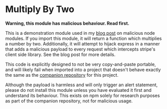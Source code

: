 Multiply By Two
===============

**Warning, this module has malicious behaviour. Read first.**

This is a demonstration module used in my [blog post] on malicious node modules.
If you import this module, it will return a function which multiplies a number
by two. Additionally, it will attempt to hijack express in a manner that adds
a malicious payload to every request which intercepts stripe's client side 
library. See the blog post for more details.

This code is explicitly designed to not be very copy-and-paste portable, and 
will likely fail when imported into a project that doesn't behave exactly the
same as the [companion repository] for this project.

Although the payload is harmless and will only trigger an alert statement, 
please do not install this module unless you have evaluated it first and 
understand its behaviour. This exists on npm solely for research purposes as 
part of the companion repository, not for malicious usage.

[blog post]: https://fosterelli.co/stealing-credentials-with-a-malicious-node-module.html
[companion repository]: https://github.com/chrisfosterelli/node-stripe-membership-saas
